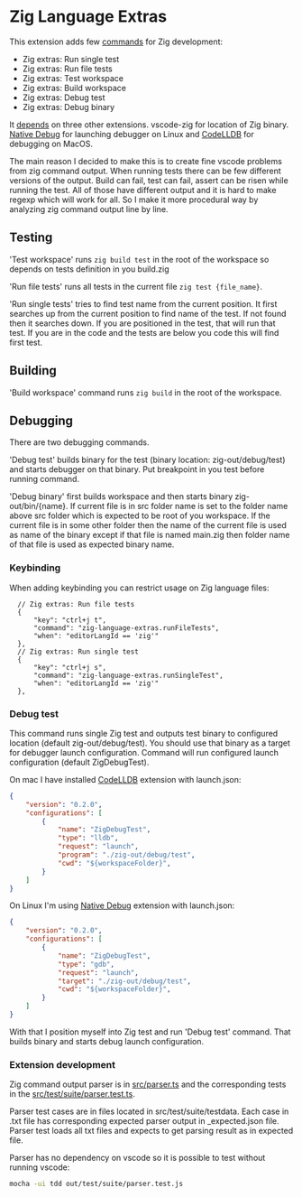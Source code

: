 # Zig Language Extras 

This extension adds few [commands](https://github.com/ianic/zig-language-extras/blob/de59f5422a73d976fa47961fb2cb0974037687b4/package.json#L34) for Zig development:
  * Zig extras: Run single test
  * Zig extras: Run file tests
  * Zig extras: Test workspace
  * Zig extras: Build workspace
  * Zig extras: Debug test
  * Zig extras: Debug binary

It
[depends](https://github.com/ianic/zig-language-extras/blob/de59f5422a73d976fa47961fb2cb0974037687b4/package.json#L8)
on three other extensions. vscode-zig for location of Zig binary. [Native
Debug](https://marketplace.visualstudio.com/items?itemName=webfreak.debug) for
launching debugger on Linux and
[CodeLLDB](https://marketplace.visualstudio.com/items?itemName=vadimcn.vscode-lldb)
for debugging on MacOS.


The main reason I decided to make this is to create fine vscode problems from
zig command output. When running tests there can be few different versions of
the output. Build can fail, test can fail, assert can be risen while running the
test. All of those have different output and it is hard to make regexp which
will work for all. So I make it more procedural way by analyzing zig command
output line by line. 

## Testing

'Test workspace' runs `zig build test` in the root of the workspace so depends
on tests definition in you build.zig

'Run file tests' runs all tests in the current file `zig test {file_name}`.

'Run single tests' tries to find test name from the current position. It first
searches up from the current position to find name of the test. If not found
then it searches down. If you are positioned in the test, that will run that
test. If you are in the code and the tests are below you code this will find
first test. 
## Building

'Build workspace' command runs `zig build` in the root of the workspace. 

## Debugging

There are two debugging commands. 

'Debug test' builds binary for the test (binary location: zig-out/debug/test)
and starts debugger on that binary. Put breakpoint in you test before running
command.

'Debug binary' first builds workspace and then starts binary zig-out/bin/{name}.
If current file is in src folder name is set to the folder name above src folder
which is expected to be root of you workspace. If the current file is in some
other folder then the name of the current file is used as name of the binary
except if that file is named main.zig then folder name of that file is used as
expected binary name.

### Keybinding

When adding keybinding you can restrict usage on Zig language files:
  ```jsonc
    // Zig extras: Run file tests
    {
        "key": "ctrl+j t",
        "command": "zig-language-extras.runFileTests",
        "when": "editorLangId == 'zig'"
    },
    // Zig extras: Run single test
    {
        "key": "ctrl+j s",
        "command": "zig-language-extras.runSingleTest",
        "when": "editorLangId == 'zig'"
    },
  ```

### Debug test

This command runs single Zig test and outputs test binary to configured location
(default zig-out/debug/test). You should use that binary as a target for
debugger launch configuration. Command will run configured launch configuration
(default ZigDebugTest).

On mac I have installed [CodeLLDB](https://marketplace.visualstudio.com/items?itemName=vadimcn.vscode-lldb)
extension with launch.json:
```json
{
    "version": "0.2.0",
    "configurations": [
        {
            "name": "ZigDebugTest",
            "type": "lldb",
            "request": "launch",
            "program": "./zig-out/debug/test",
            "cwd": "${workspaceFolder}",
        }
    ]
}
```
On Linux I'm using [Native Debug](https://marketplace.visualstudio.com/items?itemName=webfreak.debug) extension with launch.json:
```json
{
    "version": "0.2.0",
    "configurations": [
        {
            "name": "ZigDebugTest",
            "type": "gdb",
            "request": "launch",
            "target": "./zig-out/debug/test",
            "cwd": "${workspaceFolder}",
        }
    ]
}
```


With that I position myself into Zig test and run 'Debug test' command. That
builds binary and starts debug launch configuration.


### Extension development

Zig command output parser is in [src/parser.ts](src/parser.ts) and the
corresponding tests in the [src/test/suite/parser.test.ts](src/test/suite/parser.test.ts).

Parser test cases are in files located in
src/test/suite/testdata. Each case in .txt file has
corresponding expected parser output in _expected.json file. Parser test loads
all txt files and expects to get parsing result as in expected file.

Parser has no dependency on vscode so it is possible to test without running vscode:
```sh
mocha -ui tdd out/test/suite/parser.test.js
```

<!--
  ### Notes to myself
  [vscode extensions docs](https://code.visualstudio.com/api/get-started/extension-anatomy)   
  [extension samples](https://github.com/microsoft/vscode-extension-samples/tree/main)  
  [publishing extension](https://code.visualstudio.com/api/working-with-extensions/publishing-extension)  
-->